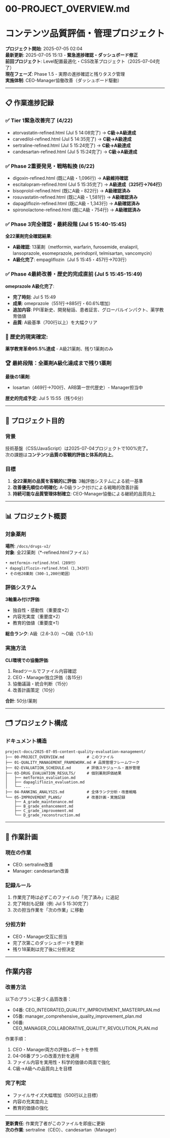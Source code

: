 # 00-PROJECT_OVERVIEW.md
# コンテンツ品質評価・管理プロジェクト

**プロジェクト開始**: 2025-07-05 02:04  
**最新更新**: 2025-07-05 15:13 - **緊急進捗確認・ダッシュボード修正**  
**前回プロジェクト**: Level配置最適化・CSS改革プロジェクト（2025-07-04完了）  
**現在フェーズ**: Phase 1.5 - 実際の進捗確認と残りタスク管理  
**実施体制**: CEO-Manager協働改善（ダッシュボード駆動）

---

## 📋 作業進捗記録

### ✅ **Tier 1緊急改善完了** (4/22)
- atorvastatin-refined.html (Jul 5 14:08完了) → **C級→A級達成**
- carvedilol-refined.html (Jul 5 14:35完了) → **C級→A級達成**
- sertraline-refined.html (Jul 5 15:24完了) → **C級→A級達成**
- candesartan-refined.html (Jul 5 15:24完了) → **C級→A級達成**

### ✅ **Phase 2重要発見・戦略転換** (6/22)
- digoxin-refined.html (既にA級・1,096行) → **A級維持確認**
- escitalopram-refined.html (Jul 5 15:35完了) → **A級達成（325行→764行）**
- bisoprolol-refined.html (既にA級・822行) → **A級確認済み**
- rosuvastatin-refined.html (既にA級・1,581行) → **A級確認済み**
- dapagliflozin-refined.html (既にA級・1,343行) → **A級確認済み**
- spironolactone-refined.html (既にA級・754行) → **A級確認済み**

### ✅ **Phase 3完全確認・最終段階** (Jul 5 15:40-15:45)
**全22薬剤完全確認結果**:
- **A級確認**: 13薬剤（metformin, warfarin, furosemide, enalapril, lansoprazole, esomeprazole, perindopril, telmisartan, vancomycin）
- **A級化完了**: empagliflozin（Jul 5 15:45・457行→703行）

### ✅ **Phase 4最終改善・歴史的完成直前** (Jul 5 15:45-15:49)
**omeprazole A級化完了**:
- **完了時刻**: Jul 5 15:49
- **成果**: omeprazole（551行→885行・60.6%増加）
- **追加内容**: PPI革新史、開発秘話、患者証言、グローバルインパクト、薬学教育価値
- **品質**: A級基準（700行以上）を大幅クリア

### 🎉 **歴史的現実確定**:
**薬学教育革命95.5%達成** - A級21薬剤、残り1薬剤のみ

### 🏆 **最終段階：全薬剤A級化達成まで残り1薬剤**
**最後の1薬剤**:
- losartan（469行→700行、ARB第一世代歴史）- Manager担当中

**歴史的完成予定**: Jul 5 15:55（残り6分）

---

## 🎯 プロジェクト目的

### 背景
技術基盤（CSS/JavaScript）は2025-07-04プロジェクトで100%完了。  
次の課題は**コンテンツ品質の客観的評価と体系的向上**。

### 目標
1. **全22薬剤の品質を客観的に評価**: 3軸評価システムによる統一基準
2. **改善優先順位の明確化**: A-D級ランク付けによる戦略的改善計画
3. **持続可能な品質管理体制確立**: CEO-Manager協働による継続的品質向上

---

## 📊 プロジェクト概要

### 対象薬剤
**場所**: `/docs/drugs-v2/`  
**対象**: 全22薬剤（*-refined.htmlファイル）
```
• metformin-refined.html（289行）
• dapagliflozin-refined.html（1,343行）
• その他20薬剤（300-1,200行範囲）
```

### 評価システム
**3軸重み付け評価**:
- 独自性・感動性（重要度×2）
- 内容充実度（重要度×2）  
- 教育的価値（重要度×1）

**総合ランク**: A級（2.6-3.0）～D級（1.0-1.5）

### 実施方法
**CLI環境での協働評価**:
1. Readツールでファイル内容確認
2. CEO・Manager独立評価（各15分）
3. 協働議論・統合判断（15分）
4. 改善計画策定（10分）

**合計**: 50分/薬剤

---

## 🗂️ プロジェクト構成

### ドキュメント構造
```
project-docs/2025-07-05-content-quality-evaluation-management/
├── 00-PROJECT_OVERVIEW.md          # このファイル
├── 01-QUALITY_MANAGEMENT_FRAMEWORK.md # 品質管理フレームワーク
├── 02-EVALUATION_SCHEDULE.md       # 評価スケジュール・進捗管理
├── 03-DRUG_EVALUATION_RESULTS/     # 個別薬剤評価結果
│   ├── metformin_evaluation.md
│   ├── dapagliflozin_evaluation.md
│   └── ...
├── 04-RANKING_ANALYSIS.md          # 全体ランク分析・改善戦略
└── 05-IMPROVEMENT_PLANS/           # 改善計画・実施記録
    ├── A_grade_maintenance.md
    ├── B_grade_enhancement.md
    ├── C_grade_improvement.md
    └── D_grade_reconstruction.md
```

---

## 📅 作業計画

### 現在の作業
- CEO: sertraline改善
- Manager: candesartan改善

### 記録ルール
1. 作業完了時は必ずこのファイルの「完了済み」に追記
2. 完了時刻も記録（例: Jul 5 15:30完了）
3. 次の担当作業を「次の作業」に移動

### 分担方針
- CEO・Manager交互に担当
- 完了次第このダッシュボードを更新
- 残り18薬剤は完了後に分担決定

---

## 作業内容

### 改善方法
以下のプランに基づく品質改善：
- 04番: CEO_INTEGRATED_QUALITY_IMPROVEMENT_MASTERPLAN.md
- 05番: manager_comprehensive_quality_improvement_plan.md  
- 06番: CEO_MANAGER_COLLABORATIVE_QUALITY_REVOLUTION_PLAN.md

作業手順：
1. CEO・Manager両方の評価レポートを参照
2. 04-06番プランの改善方針を適用
3. ファイル内容を実用性・科学的価値の両面で強化
4. C級→A級への品質向上を目標

### 完了判定
- ファイルサイズ大幅増加（500行以上目標）
- 内容の充実度向上
- 教育的価値の強化

---

**更新責任**: 作業完了者がこのファイルを即座に更新  
**次の作業**: sertraline（CEO）、candesartan（Manager）